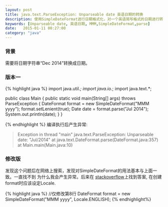 ```yaml
---
layout: post
title: java.text.ParseException: Unparseable date 英语日期的转换
description: 使用SimpleDateFormat进行日期格式化，对一个英语简写格式的日期进行转换，总是会报unparse date异常。
keywords: [Unparseable date, 英语日期, MMM,SimpleDateFormat,parse]
date:   2015-01-11 00:27:00
category: "java"
---
```


### 背景
需要将日期字符串“Dec 2014”转换成日期。

### 版本一
{% highlight java %}
import java.util.*;
import java.io.*;
import java.text.*;

public class Main
{
    public static void main(String[] args) throws ParseException {
        DateFormat format = new SimpleDateFormat("MMM yyyy");
        format.setLenient(true);
        Date date = format.parse("Jul 2014");
        System.out.println(date);
    }
}

{% endhighlight %}
编译执行后产生异常:
> Exception in thread "main" java.text.ParseException: Unparseable date: "Jul/2014"
    at java.text.DateFormat.parse(DateFormat.java:357)
    at Main.main(Main.java:10)

### 修改版
发现这个问题后在网络上搜索，发现对SimpleDateFormat的用法基本与上面一致。一直找不到
为什么我会产生异常。后来在
[stackoverflow](http://stackoverflow.com/questions/19861642/date-format-parse-exception-eee-mmm-dd-hhmmss-z-yyyy)上找到答案,
在创建format时应该设定Locale.

{% highlight java %}
//仅修改第8行
DateFormat format = new SimpleDateFormat("MMM yyyy", Locale.ENGLISH);
{% endhighlight%}
